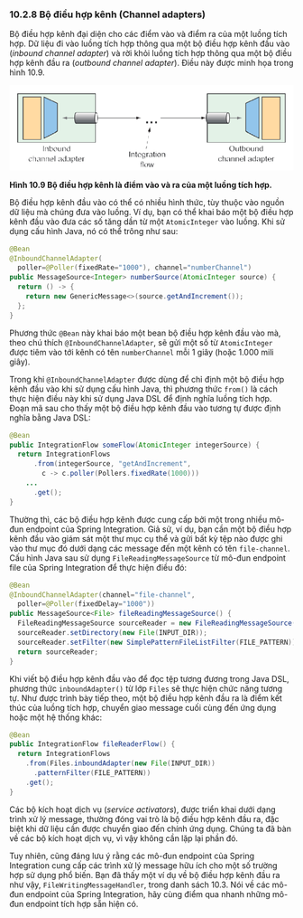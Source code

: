### 10.2.8 Bộ điều hợp kênh (Channel adapters)

Bộ điều hợp kênh đại diện cho các điểm vào và điểm ra của một luồng tích hợp. Dữ liệu đi vào luồng tích hợp thông qua một bộ điều hợp kênh đầu vào (*inbound channel adapter*) và rời khỏi luồng tích hợp thông qua một bộ điều hợp kênh đầu ra (*outbound channel adapter*). Điều này được minh họa trong hình 10.9.

![Hình 10.9](../../assets/10.9.png)

**Hình 10.9 Bộ điều hợp kênh là điểm vào và ra của một luồng tích hợp.**

Bộ điều hợp kênh đầu vào có thể có nhiều hình thức, tùy thuộc vào nguồn dữ liệu mà chúng đưa vào luồng. Ví dụ, bạn có thể khai báo một bộ điều hợp kênh đầu vào đưa các số tăng dần từ một `AtomicInteger` vào luồng. Khi sử dụng cấu hình Java, nó có thể trông như sau:

```java
@Bean
@InboundChannelAdapter(
  poller=@Poller(fixedRate="1000"), channel="numberChannel")
public MessageSource<Integer> numberSource(AtomicInteger source) {
  return () -> {
    return new GenericMessage<>(source.getAndIncrement());
  };
}
```

Phương thức `@Bean` này khai báo một bean bộ điều hợp kênh đầu vào mà, theo chú thích `@InboundChannelAdapter`, sẽ gửi một số từ `AtomicInteger` được tiêm vào tới kênh có tên `numberChannel` mỗi 1 giây (hoặc 1.000 mili giây).

Trong khi `@InboundChannelAdapter` được dùng để chỉ định một bộ điều hợp kênh đầu vào khi sử dụng cấu hình Java, thì phương thức `from()` là cách thực hiện điều này khi sử dụng Java DSL để định nghĩa luồng tích hợp. Đoạn mã sau cho thấy một bộ điều hợp kênh đầu vào tương tự được định nghĩa bằng Java DSL:

```java
@Bean
public IntegrationFlow someFlow(AtomicInteger integerSource) {
  return IntegrationFlows
      .from(integerSource, "getAndIncrement",
        c -> c.poller(Pollers.fixedRate(1000)))
    ...
      .get();
}
```

Thường thì, các bộ điều hợp kênh được cung cấp bởi một trong nhiều mô-đun endpoint của Spring Integration. Giả sử, ví dụ, bạn cần một bộ điều hợp kênh đầu vào giám sát một thư mục cụ thể và gửi bất kỳ tệp nào được ghi vào thư mục đó dưới dạng các message đến một kênh có tên `file-channel`. Cấu hình Java sau sử dụng `FileReadingMessageSource` từ mô-đun endpoint file của Spring Integration để thực hiện điều đó:

```java
@Bean
@InboundChannelAdapter(channel="file-channel",
  poller=@Poller(fixedDelay="1000"))
public MessageSource<File> fileReadingMessageSource() {
  FileReadingMessageSource sourceReader = new FileReadingMessageSource();
  sourceReader.setDirectory(new File(INPUT_DIR));
  sourceReader.setFilter(new SimplePatternFileListFilter(FILE_PATTERN));
  return sourceReader;
}
```

Khi viết bộ điều hợp kênh đầu vào để đọc tệp tương đương trong Java DSL, phương thức `inboundAdapter()` từ lớp `Files` sẽ thực hiện chức năng tương tự. Như được trình bày tiếp theo, một bộ điều hợp kênh đầu ra là điểm kết thúc của luồng tích hợp, chuyển giao message cuối cùng đến ứng dụng hoặc một hệ thống khác:

```java
@Bean
public IntegrationFlow fileReaderFlow() {
  return IntegrationFlows
    .from(Files.inboundAdapter(new File(INPUT_DIR))
      .patternFilter(FILE_PATTERN))
    .get();
}
```

Các bộ kích hoạt dịch vụ (*service activators*), được triển khai dưới dạng trình xử lý message, thường đóng vai trò là bộ điều hợp kênh đầu ra, đặc biệt khi dữ liệu cần được chuyển giao đến chính ứng dụng. Chúng ta đã bàn về các bộ kích hoạt dịch vụ, vì vậy không cần lặp lại phần đó.

Tuy nhiên, cũng đáng lưu ý rằng các mô-đun endpoint của Spring Integration cung cấp các trình xử lý message hữu ích cho một số trường hợp sử dụng phổ biến. Bạn đã thấy một ví dụ về bộ điều hợp kênh đầu ra như vậy, `FileWritingMessageHandler`, trong danh sách 10.3. Nói về các mô-đun endpoint của Spring Integration, hãy cùng điểm qua nhanh những mô-đun endpoint tích hợp sẵn hiện có.
